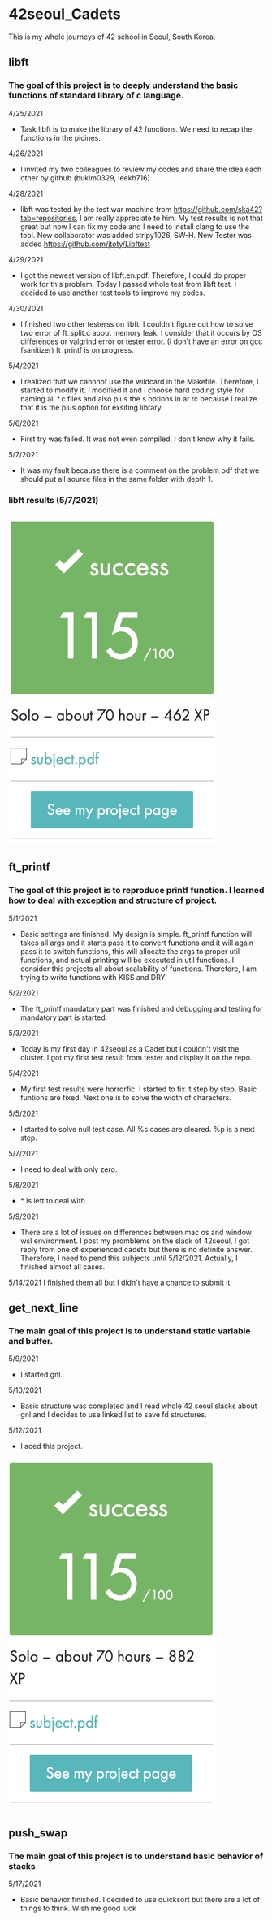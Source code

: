 # 42seoul_Cadets

This is my whole journeys of 42 school in Seoul, South Korea.

## libft
### The goal of this project is to deeply understand the basic functions of standard library of c language.

4/25/2021

- Task libft is to make the library of 42 functions. We need to recap the functions in the picines.

4/26/2021
- I invited my two colleagues to review my codes and share the idea each other by github (bukim0329, leekh716)

4/28/2021
- libft was tested by the test war machine from https://github.com/ska42?tab=repositories, I am really appreciate to him.
My test results is not that great but now I can fix my code and I need to install clang to use the tool.
New collaborator was added stripy1026, SW-H. New Tester was added https://github.com/jtoty/Libftest

4/29/2021
- I got the newest version of libft.en.pdf. Therefore, I could do proper work for this problem.
Today I passed whole test from libft test. I decided to use another test tools to improve my codes.

4/30/2021
- I finished two other testerss on libft. I couldn't figure out how to solve two error of ft_split.c about memory leak.
I consider that it occurs by OS differences or valgrind error or tester error. (I don't have an error on gcc fsanitizer)
ft_printf is on progress.

5/4/2021
- I realized that we cannnot use the wildcard in the Makefile. Therefore, I started to modify it. I modified it and I choose hard coding style for naming all *.c files and also plus the s options in ar rc because I realize that it is the plus option for exsiting library.

5/6/2021
- First try was failed. It was not even compiled. I don't know why it fails.

5/7/2021
- It was my fault because there is a comment on the problem pdf that we should put all source files in the same folder with depth 1.

### libft results (5/7/2021)
![alt text](./Results/LibftResults?raw=true)

## ft_printf
### The goal of this project is to reproduce printf function. I learned how to deal with exception and structure of project.
5/1/2021
- Basic settings are finished. My design is simple. ft_printf function will takes all args and it starts pass it to convert functions and it will again pass it to switch functions, this will allocate the args to proper util functions, and actual printing will be executed in util functions. I consider this projects all about scalability of functions. Therefore, I am trying to write functions with KISS and DRY.

5/2/2021
- The ft_printf mandatory part was finished and debugging and testing for mandatory part is started.

5/3/2021
- Today is my first day in 42seoul as a Cadet but I couldn't visit the cluster. I got my first test result from tester and display it on the repo.

5/4/2021
- My first test results were horrorfic. I started to fix it step by step. Basic funtions are fixed. Next one is to solve the width of characters.

5/5/2021
- I started to solve null test case. All %s cases are cleared. %p is a next step.

5/7/2021
- I need to deal with only zero.

5/8/2021
- \* is left to deal with.

5/9/2021
- There are a lot of issues on differences between mac os and window wsl environment. I post my promblems on the slack of 42seoul, I got reply from one of experienced cadets but there is no definite answer. Therefore, I need to pend this subjects until 5/12/2021. Actually, I finished almost all cases.

5/14/2021
I finished them all but I didn't have a chance to submit it.

## get_next_line
### The main goal of this project is to understand static variable and buffer.
5/9/2021
- I started gnl.

5/10/2021
- Basic structure was completed and I read whole 42 seoul slacks about gnl and I decides to use linked list to save fd structures.

5/12/2021
- I aced this project.  

![alt text](./Results/GNLResults.png?raw=true)

## push_swap
### The main goal of this project is to understand basic behavior of stacks

5/17/2021  
- Basic behavior finished. I decided to use quicksort but there are a lot of things to think. Wish me good luck
